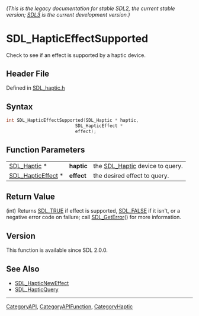 ###### (This is the legacy documentation for stable SDL2, the current stable version; [SDL3](https://wiki.libsdl.org/SDL3/) is the current development version.)
# SDL_HapticEffectSupported

Check to see if an effect is supported by a haptic device.

## Header File

Defined in [SDL_haptic.h](https://github.com/libsdl-org/SDL/blob/SDL2/include/SDL_haptic.h)

## Syntax

```c
int SDL_HapticEffectSupported(SDL_Haptic * haptic,
                          SDL_HapticEffect *
                          effect);
```

## Function Parameters

|                                        |            |                                               |
| -------------------------------------- | ---------- | --------------------------------------------- |
| [SDL_Haptic](SDL_Haptic) *             | **haptic** | the [SDL_Haptic](SDL_Haptic) device to query. |
| [SDL_HapticEffect](SDL_HapticEffect) * | **effect** | the desired effect to query.                  |

## Return Value

(int) Returns [SDL_TRUE](SDL_TRUE) if effect is supported,
[SDL_FALSE](SDL_FALSE) if it isn't, or a negative error code on failure;
call [SDL_GetError](SDL_GetError)() for more information.

## Version

This function is available since SDL 2.0.0.

## See Also

- [SDL_HapticNewEffect](SDL_HapticNewEffect)
- [SDL_HapticQuery](SDL_HapticQuery)

----
[CategoryAPI](CategoryAPI), [CategoryAPIFunction](CategoryAPIFunction), [CategoryHaptic](CategoryHaptic)

